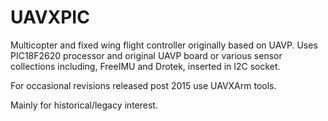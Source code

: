 UAVXPIC
=======

Multicopter and fixed wing flight controller originally based on UAVP. Uses PIC18F2620 processor and original UAVP board or various sensor collections including, FreeIMU and Drotek, inserted in I2C socket.  

For occasional revisions released post 2015 use UAVXArm tools.

Mainly for historical/legacy interest.
